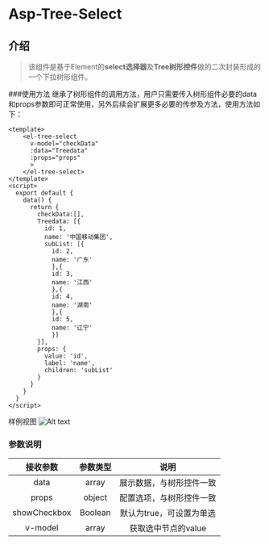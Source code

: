 # Asp-Tree-Select

## 介绍
>该组件是基于Element的**select选择器**及**Tree树形控件**做的二次封装形成的一个下拉树形组件。

###使用方法
继承了树形组件的调用方法，用户只需要传入树形组件必要的data和props参数即可正常使用，另外后续会扩展更多必要的传参及方法，使用方法如下：
 
``` htmlbars
<template>
    <el-tree-select
      v-model="checkData"
      :data="Treedata"
      :props="props"
      >
    </el-tree-select>
</template>
<script>
  export default {
    data() {
      return {
	    checkData:[],
        Treedata: [{
          id: 1,
          name: '中国移动集团',
          subList: [{
            id: 2,
            name: '广东'
            },{
            id: 3,
            name: '江西'
            },{
            id: 4,
            name: '湖南'
            },{
            id: 5,
            name: '辽宁'
            }]
        }],
        props: {
          value: 'id',
          label: 'name',
          children: 'subList'
        }
      }
    }
  }
</script>
```

样例视图
![Alt text](./1555484967311.png)


### 参数说明
|接收参数 | 参数类型 |  说明 |
| :----: | :----:| :------: |
| data   | array |  展示数据，与树形控件一致 |
| props  | object|  配置选项，与树形控件一致 |
| showCheckbox  | Boolean|  默认为true，可设置为单选|
| v-model| array | 获取选中节点的value  |
